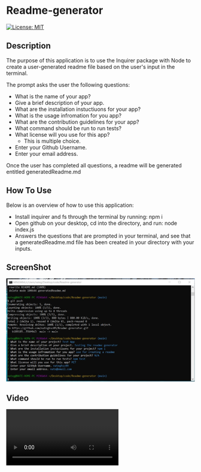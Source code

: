 # Readme-generator

[![License: MIT](https://img.shields.io/badge/License-MIT-blue.svg)](https://opensource.org/licenses/MIT)


## Description

The purpose of this application is to use the Inquirer package with Node to create a user-generated readme file based on the user's input in the terminal.

The prompt asks the user the following questions:
* What is the name of your app?
* Give a brief description of your app.
* What are the installation instuctiuons for your app?
* What is the usage infromation for you app?
* What are the contribution guidelines for your app?
* What command should be run to run tests?
* What license will you use for this app?
    * This is multiple choice.
* Enter your Github Username.
* Enter your email address.

Once the user has completed all questions, a readme will be generated entitled 
generatedReadme.md

## How To Use

Below is an overview of how to use this application:

* Install inquirer and fs through the terminal by running: npm i
* Open github on your desktop, cd into the directory, and run: node index.js
* Answers the questions that are prompted in your terminal, and see that a generatedReadme.md file has been created in your directory with your inputs.

## ScreenShot

![readmegen](./media/readmegenss.jpg)

## Video
![video](.media/readmegen.mp4)




